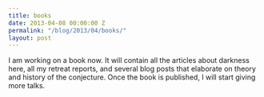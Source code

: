 ```yaml
---
title: books
date: 2013-04-08 00:00:00 Z
permalink: "/blog/2013/04/books/"
layout: post
---
```


I am working on a book now. It will contain all the articles about darkness here, all my retreat reports, and several blog posts that elaborate on theory and history of the conjecture. Once the book is published, I will start giving more talks.